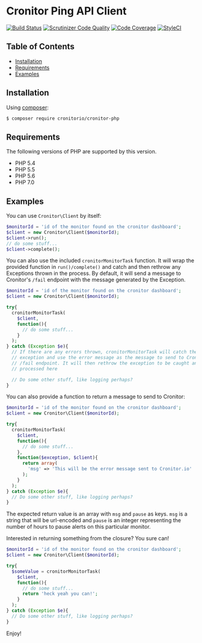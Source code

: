# Cronitor Ping API Client

[![Build Status](https://travis-ci.org/nathanielks/cronitor-io-php.svg?branch=master)](https://travis-ci.org/nathanielks/cronitor-io-php)
[![Scrutinizer Code Quality](https://scrutinizer-ci.com/g/nathanielks/cronitor-io-php/badges/quality-score.png?b=master)](https://scrutinizer-ci.com/g/nathanielks/cronitor-io-php/?branch=master)
[![Code Coverage](https://scrutinizer-ci.com/g/nathanielks/cronitor-io-php/badges/coverage.png?b=master)](https://scrutinizer-ci.com/g/nathanielks/cronitor-io-php/?branch=master)
[![StyleCI](https://styleci.io/repos/51043597/shield)](https://styleci.io/repos/51043597)

## Table of Contents

+ [Installation](#installation)
+ [Requirements](#requirements)
+ [Examples](#examples)

## Installation

Using [composer](https://packagist.org/packages/nathanielks/cronitor-io-php):

```bash
$ composer require cronitorio/cronitor-php
```

## Requirements

The following versions of PHP are supported by this version.

+ PHP 5.4
+ PHP 5.5
+ PHP 5.6
+ PHP 7.0

## Examples

You can use `Cronitor\Client` by itself:

```php
$monitorId = 'id of the monitor found on the cronitor dashboard';
$client = new Cronitor\Client($monitorId);
$client->run();
// do some stuff...
$client->complete();
```

You can also use the included `cronitorMonitorTask` function. It will wrap the provided function in `run()/complete()` and catch and then rethrow any Exceptions thrown in the process. By default, it will send a message to Cronitor's `/fail` endpoint with the message generated by the Exception.

```php
$monitorId = 'id of the monitor found on the cronitor dashboard';
$client = new Cronitor\Client($monitorId);

try{
  cronitorMonitorTask(
    $client,
    function(){
      // do some stuff...
    }
  );
} catch (Exception $e){
  // If there are any errors thrown, cronitorMonitorTask will catch the
  // exception and use the error message as the message to send to Cronitor's
  // /fail endpoint. It will then rethrow the exception to be caught and
  // processed here

  // Do some other stuff, like logging perhaps?
}
```

You can also provide a function to return a message to send to Cronitor:

```php
$monitorId = 'id of the monitor found on the cronitor dashboard';
$client = new Cronitor\Client($monitorId);

try{
  cronitorMonitorTask(
    $client,
    function(){
      // do some stuff...
    },
    function($exception, $client){
      return array(
        'msg' => 'This will be the error message sent to Cronitor.io'
      );
    }
  );
} catch (Exception $e){
  // Do some other stuff, like logging perhaps?
}
```

The expected return value is an array with `msg` and `pause` as keys. `msg` is
a string that will be url-encoded and `pause` is an integer representing the
number of hours to pause alerts on this particular monitor.

Interested in returning something from the closure? You sure can!

```php
$monitorId = 'id of the monitor found on the cronitor dashboard';
$client = new Cronitor\Client($monitorId);

try{
  $someValue = cronitorMonitorTask(
    $client,
    function(){
      // do some stuff...
      return 'heck yeah you can!';
    }
  );
} catch (Exception $e){
  // Do some other stuff, like logging perhaps?
}
```

Enjoy!
